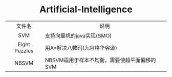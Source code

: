 <h1 align="center">Artificial-Intelligence</h1>
<table>
<tr>
<td align="center">文件名</td>
<td align="center">说明</td>
</tr>

<tr>
<td align="center">SVM</td>
<td>支持向量机的java实现(SMO)</td>
</tr>

<tr>
<td align="center">Eight Puzzles</td>
<td>用A*解决八数码(九宫格华容道)</td>
</tr>

<tr>
<td align="center">NBSVM</td>
<td>NBSVM适用于样本不均衡，需要使超平面偏移的SVM</td>
</tr>
</table>
